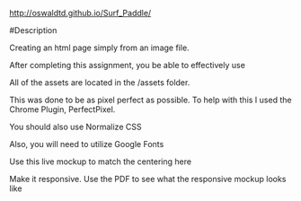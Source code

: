 http://oswaldtd.github.io/Surf_Paddle/

#Description

Creating an html page simply from an image file.

After completing this assignment, you be able to effectively use

All of the assets are located in the /assets folder.

This was done to be as pixel perfect as possible. To help with this I used the Chrome Plugin, PerfectPixel.

You should also use Normalize CSS

Also, you will need to utilize Google Fonts

Use this live mockup to match the centering here

Make it responsive.
Use the PDF to see what the responsive mockup looks like
